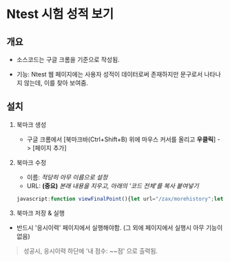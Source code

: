 
# Ntest 시험 성적 보기

## 개요
* 소스코드는 구글 크롬을 기준으로 작성됨.

* 기능: Ntest 웹 페이지에는 사용자 성적이 데이터로써 존재하지만 문구로서 나타나지 않는데, 이를 찾아 보여줌.

## 설치

1. 북마크 생성
    * 구글 크롬에서 [북마크바(Ctrl+Shift+B) 위에 마우스 커서를 올리고 **우클릭**] -> [페이지 추가]


2. 북마크 수정
    * 이름: *적당히 아무 이름으로 설정*
    * URL: **(중요)** *본래 내용을 지우고, 아래의 '코드 전체'를 복사 붙여넣기*

    ```javascript
    javascript:function viewFinalPoint(){let url="/zax/morehistory";let type="post";let opt={start:0,end:10};if(!isCaping){isAutoMsg=false;ajaxing();}isNoBG=false;capResult=null;capOK=false;isCaping=true;_callback="";$.ajax({type:type,url:url,data:opt,success:result=>{capResult=result;isCaping=false;for(let idx=0;idx<capResult.Obj.length;idx++){let li_node=document.querySelector(`li[data-eno="${idx}"]`)||false;if(li_node){li_node.querySelector('div').innerHTML+=`<p class="txt">내 점수: ${capResult.Obj[idx].FinalPoint}점</p>`;}}setcap();},error:result=>{console.log(result.responseText);isCaping=false;msg("네트워크 상태를 확인해주세요.");location.href="/";},complete:()=>{ajaxing(false);}});}viewFinalPoint();
    ```

3. 북마크 저장 & 실행
* 반드시 '응시이력' 페이지에서 실행해야함. (그 외에 페이지에서 실행시 아무 기능이 없음)


> 성공시, 응시이력 하단에 '내 점수: ~~점' 으로 출력됨.